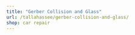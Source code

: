 ```yaml
---
title: "Gerber Collision and Glass"
url: /tallahassee/gerber-collision-and-glass/
shop: car repair
---
```

